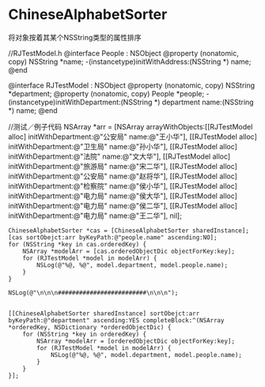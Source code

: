 # ChineseAlphabetSorter
将对象按着其某个NSString类型的属性排序


//RJTestModel.h
@interface People : NSObject
@property (nonatomic, copy) NSString *name;
-(instancetype)initWithAddress:(NSString *) name;
@end




@interface RJTestModel : NSObject
@property (nonatomic, copy) NSString *department;
@property (nonatomic, copy) People *people;
-(instancetype)initWithDepartment:(NSString *) department name:(NSString *) name;
@end





//测试／例子代码
NSArray *arr = [NSArray arrayWithObjects:[[RJTestModel alloc] initWithDepartment:@"公安局" name:@"王小华"],
                                              [[RJTestModel alloc] initWithDepartment:@"卫生局" name:@"孙小华"],
                                               [[RJTestModel alloc] initWithDepartment:@"法院" name:@"文大华"],
                                                [[RJTestModel alloc] initWithDepartment:@"旅游局" name:@"宋二华"],
                                                 [[RJTestModel alloc] initWithDepartment:@"公安局" name:@"赵将华"],
                                                  [[RJTestModel alloc] initWithDepartment:@"检察院" name:@"侯小华"],
                                                   [[RJTestModel alloc] initWithDepartment:@"电力局" name:@"侯大华"],
                                                    [[RJTestModel alloc] initWithDepartment:@"电力局" name:@"侯二华"],
                                                     [[RJTestModel alloc] initWithDepartment:@"电力局" name:@"王二华"], nil];
    
    
    ChineseAlphabetSorter *cas = [ChineseAlphabetSorter sharedInstance];
    [cas sortObejct:arr byKeyPath:@"people.name" ascending:NO];
    for (NSString *key in cas.orderedKey) {
        NSArray *modelArr = [cas.orderedObjectDic objectForKey:key];
        for (RJTestModel *model in modelArr) {
            NSLog(@"%@, %@", model.department, model.people.name);
        }
    }
    
    NSLog(@"\n\n\n#########################\n\n\n");
    
    
    [[ChineseAlphabetSorter sharedInstance] sortObejct:arr byKeyPath:@"department" ascending:YES completeBlock:^(NSArray *orderedKey, NSDictionary *orderedObjectDic) {
        for (NSString *key in orderedKey) {
            NSArray *modelArr = [orderedObjectDic objectForKey:key];
            for (RJTestModel *model in modelArr) {
                NSLog(@"%@, %@", model.department, model.people.name);
            }
        }
    }];

